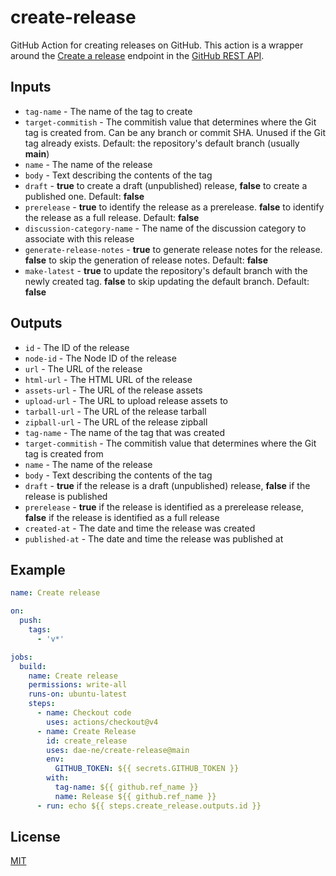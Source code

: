 # create-release

GitHub Action for creating releases on GitHub. This action is a wrapper around the [Create a release](https://docs.github.com/en/rest/releases/releases?apiVersion=2022-11-28#create-a-release) endpoint in the [GitHub REST API](https://docs.github.com/en/rest).

## Inputs

- `tag-name` - The name of the tag to create
- `target-commitish` - The commitish value that determines where the Git tag is created from. Can be any branch or commit SHA. Unused if the Git tag already exists. Default: the repository's default branch (usually **main**)
- `name` - The name of the release
- `body` - Text describing the contents of the tag
- `draft` - **true** to create a draft (unpublished) release, **false** to create a published one. Default: **false**
- `prerelease` - **true** to identify the release as a prerelease. **false** to identify the release as a full release. Default: **false**
- `discussion-category-name` - The name of the discussion category to associate with this release
- `generate-release-notes` - **true** to generate release notes for the release. **false** to skip the generation of release notes. Default: **false**
- `make-latest` - **true** to update the repository's default branch with the newly created tag. **false** to skip updating the default branch. Default: **false**

## Outputs

- `id` - The ID of the release
- `node-id` - The Node ID of the release
- `url` - The URL of the release
- `html-url` - The HTML URL of the release
- `assets-url` - The URL of the release assets
- `upload-url` - The URL to upload release assets to
- `tarball-url` - The URL of the release tarball
- `zipball-url` - The URL of the release zipball
- `tag-name` - The name of the tag that was created
- `target-commitish` - The commitish value that determines where the Git tag is created from
- `name` - The name of the release
- `body` - Text describing the contents of the tag
- `draft` - **true** if the release is a draft (unpublished) release, **false** if the release is published
- `prerelease` - **true** if the release is identified as a prerelease release, **false** if the release is identified as a full release
- `created-at` - The date and time the release was created
- `published-at` - The date and time the release was published at

## Example

```yml
name: Create release

on:
  push:
    tags:
      - 'v*'

jobs:
  build:
    name: Create release
    permissions: write-all
    runs-on: ubuntu-latest
    steps:
      - name: Checkout code
        uses: actions/checkout@v4
      - name: Create Release
        id: create_release
        uses: dae-ne/create-release@main
        env:
          GITHUB_TOKEN: ${{ secrets.GITHUB_TOKEN }}
        with:
          tag-name: ${{ github.ref_name }}
          name: Release ${{ github.ref_name }}
      - run: echo ${{ steps.create_release.outputs.id }}
```

## License

[MIT](https://choosealicense.com/licenses/mit/)
